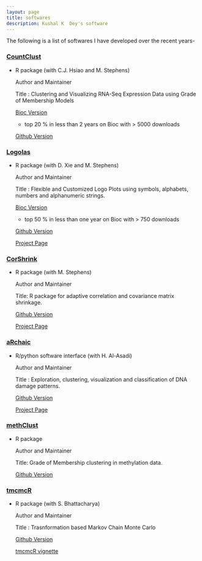 ```yaml
---
layout: page
title: softwares
description: Kushal K  Dey's software
---
```


The following is a list of softwares I have developed over the recent years-

### <a name="CountClust"></a>[CountClust](https://github.com/kkdey/CountClust)

* R package (with C.J. Hsiao and M. Stephens)

  Author and Maintainer
  
  Title : Clustering and Visualizing RNA-Seq Expression Data using Grade of   Membership Models

  [Bioc Version](https://bioconductor.org/packages/release/bioc/html/CountClust.html)

  - top 20 % in less than 2 years on Bioc with > 5000 downloads

  [Github Version](https://github.com/kkdey/CountClust)


### <a name="Logolas"></a>[Logolas](https://github.com/kkdey/Logolas)

* R package  (with D. Xie and M. Stephens)

  Author and Maintainer

  Title : Flexible and Customized Logo Plots using symbols, alphabets, numbers    and alphanumeric strings.

  [Bioc Version](https://bioconductor.org/packages/release/bioc/html/Logolas.html)

  - top 50 % in less than one year on Bioc with > 750 downloads

  [Github Version](https://github.com/kkdey/Logolas)

  [Project Page](https://kkdey.github.io/Logolas-pages/)

### <a name="CorShrink"></a>[CorShrink](https://github.com/kkdey/CorShrink)

* R package (with M. Stephens)

  Author and Maintainer 

  Title: R package for adaptive correlation and covariance matrix shrinkage.

  [Github Version](https://github.com/kkdey/CorShrink)

  [Project Page](https://kkdey.github.io/CorShrink-pages/)


### <a name="aRchaic"></a>[aRchaic](https://github.com/kkdey/aRchaic)

* R/python software interface (with H. Al-Asadi)

  Author and Maintainer

  Title : Exploration, clustering, visualization and classification of DNA damage patterns.

  [Github Version](https://github.com/kkdey/aRchaic)

  [Project Page](https://kkdey.github.io/aRchaic/)


### <a name="methClust"></a>[methClust](https://github.com/kkdey/aRchaic)

* R package

  Author and Maintainer

  Title: Grade of Membership clustering in methylation data.

  [Github Version](https://github.com/kkdey/aRchaic)


### <a name="tmcmcR"></a>[tmcmcR](https://github.com/kkdey/tmcmcR)

* R package (with S. Bhattacharya)

  Author and Maintainer

  Title : Trasnformation based Markov Chain Monte Carlo

  [Github Version](https://github.com/kkdey/tmcmcR)

  [tmcmcR vignette](https://rpubs.com/kkdey/132076)


